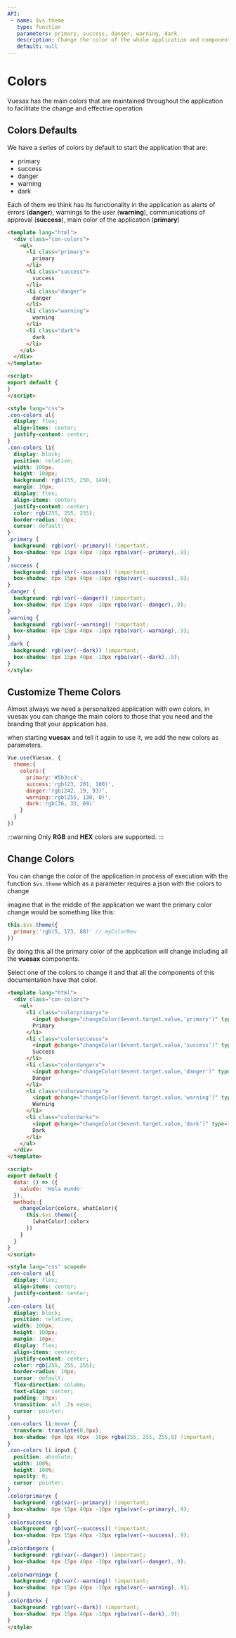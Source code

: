 ```yaml
---
API:
 - name: $vs.theme
   type: function
   parameters: primary, success, danger, warning, dark
   description: Change the color of the whole application and components (at run time).
   default: null
---
```


# Colors

<box header>

Vuesax has the main colors that are maintained throughout the application to facilitate the change and effective operation

</box>


<box>

## Colors Defaults


We have a series of colors by default to start the application that are:

- primary
- success
- danger
- warning
- dark

Each of them we think has its functionality in the application as alerts of errors (**danger**), warnings to the user (**warning**), communications of approval (**success**), main color of the application (**primary**)

<vuecode md>
<div slot="demo">
  <Demos-Colors-Defaultscolors />
</div>
<div slot="code">

```html
<template lang="html">
  <div class="con-colors">
    <ul>
      <li class="primary">
        primary
      </li>
      <li class="success">
        success
      </li>
      <li class="danger">
        danger
      </li>
      <li class="warning">
        warning
      </li>
      <li class="dark">
        dark
      </li>
    </ul>
  </div>
</template>

<script>
export default {
}
</script>

<style lang="css">
.con-colors ul{
  display: flex;
  align-items: center;
  justify-content: center;
}
.con-colors li{
  display: block;
  position: relative;
  width: 100px;
  height: 100px;
  background: rgb(155, 250, 149);
  margin: 10px;
  display: flex;
  align-items: center;
  justify-content: center;
  color: rgb(255, 255, 255);
  border-radius: 10px;
  cursor: default;
}
.primary {
  background: rgb(var(--primary)) !important;
  box-shadow: 0px 15px 40px -10px rgba(var(--primary),.9);
}
.success {
  background: rgb(var(--success)) !important;
  box-shadow: 0px 15px 40px -10px rgba(var(--success),.9);
}
.danger {
  background: rgb(var(--danger)) !important;
  box-shadow: 0px 15px 40px -10px rgba(var(--danger),.9);
}
.warning {
  background: rgb(var(--warning)) !important;
  box-shadow: 0px 15px 40px -10px rgba(var(--warning),.9);
}
.dark {
  background: rgb(var(--dark)) !important;
  box-shadow: 0px 15px 40px -10px rgba(var(--dark),.9);
}
</style>
```

</div>
</vuecode>

</box>

<box>

## Customize Theme Colors

Almost always we need a personalized application with own colors, in vuesax you can change the main colors to those that you need and the branding that your application has.

when starting **vuesax** and tell it again to use it, we add the new colors as parameters.

```js
Vue.use(Vuesax, {
  theme:{
    colors:{
      primary:'#5b3cc4',
      success:'rgb(23, 201, 100)',
      danger:'rgb(242, 19, 93)',
      warning:'rgb(255, 130, 0)',
      dark:'rgb(36, 33, 69)'
    }
  }
})
```

:::warning
  Only **RGB** and **HEX** colors are supported.
:::


<vuecode md title="Example of the result">
<div slot="demo">
  <Demos-Colors-Changecolors />
</div>
</vuecode>
</box>

<box>

## Change Colors

You can change the color of the application in process of execution with the function `$vs.theme` which as a parameter requires a json with the colors to change

imagine that in the middle of the application we want the primary color change would be something like this:

```js
this.$vs.theme({
  primary:'rgb(5, 173, 88)' // myColorNew
})
```

By doing this all the primary color of the application will change including all the **vuesax** components.

Select one of the colors to change it and that all the components of this documentation have that color.

<vuecode md>
<div slot="demo">
  <Demos-Colors-Changecolorsejecution />
</div>
<div slot="code">

```html
<template lang="html">
  <div class="con-colors">
    <ul>
      <li class="colorprimaryx">
        <input @change="changeColor($event.target.value,'primary')" type="color" name="" value="">
        Primary
      </li>
      <li class="colorsuccessx">
        <input @change="changeColor($event.target.value,'success')" type="color" name="" value="">
        Success
      </li>
      <li class="colordangerx">
        <input @change="changeColor($event.target.value,'danger')" type="color" name="" value="">
        Danger
      </li>
      <li class="colorwarningx">
        <input @change="changeColor($event.target.value,'warning')" type="color" name="" value="">
        Warning
      </li>
      <li class="colordarkx">
        <input @change="changeColor($event.target.value,'dark')" type="color" name="" value="">
        Dark
      </li>
    </ul>
  </div>
</template>

<script>
export default {
  data: () => ({
    saludo: 'Hola mundo'
  }),
  methods:{
    changeColor(colorx, whatColor){
      this.$vs.theme({
        [whatColor]:colorx
      })
    }
  }
}
</script>

<style lang="css" scoped>
.con-colors ul{
  display: flex;
  align-items: center;
  justify-content: center;
}
.con-colors li{
  display: block;
  position: relative;
  width: 100px;
  height: 100px;
  margin: 10px;
  display: flex;
  align-items: center;
  justify-content: center;
  color: rgb(255, 255, 255);
  border-radius: 10px;
  cursor: default;
  flex-direction: column;
  text-align: center;
  padding: 10px;
  transition: all .2s ease;
  cursor: pointer;
}
.con-colors li:hover {
  transform: translate(0,8px);
  box-shadow: 0px 0px 40px -10px rgba(255, 255, 255,0) !important;
}
.con-colors li input {
  position: absolute;
  width: 100%;
  height: 100%;
  opacity: 0;
  cursor: pointer;
}
.colorprimaryx {
  background: rgb(var(--primary)) !important;
  box-shadow: 0px 15px 40px -10px rgba(var(--primary),.9);
}
.colorsuccessx {
  background: rgb(var(--success)) !important;
  box-shadow: 0px 15px 40px -10px rgba(var(--success),.9);
}
.colordangerx {
  background: rgb(var(--danger)) !important;
  box-shadow: 0px 15px 40px -10px rgba(var(--danger),.9);
}
.colorwarningx {
  background: rgb(var(--warning)) !important;
  box-shadow: 0px 15px 40px -10px rgba(var(--warning),.9);
}
.colordarkx {
  background: rgb(var(--dark)) !important;
  box-shadow: 0px 15px 40px -10px rgba(var(--dark),.9);
}
</style>
```

</div>
</vuecode>
</box>
